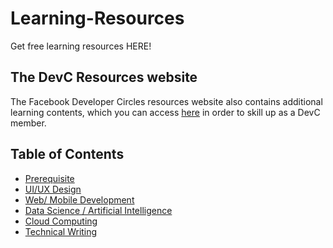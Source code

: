 # Learning-Resources
Get free learning resources HERE!

## The DevC Resources website
The Facebook Developer Circles resources website also contains additional learning contents, which you can access [here](https://www.developercircleresources.com) in order to skill up as a DevC member. 

## Table of Contents

- [Prerequisite](https://github.com/devcakure/learning-resources#prerequisite)
- [UI/UX Design](https://github.com/devcakure/learning-resources#uiux-design)
- [Web/ Mobile Development](https://github.com/devcakure/learning-resources#web-mobile-development)
- [Data Science / Artificial Intelligence](https://github.com/devcakure/learning-resources#data-science-machine-learning)
- [Cloud Computing](https://github.com/devcakure/learning-resources#cloud-computing)
- [Technical Writing](https://github.com/devcakure/learning-resources#technical-writing)
